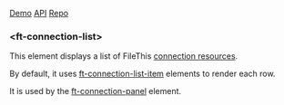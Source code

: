 [Demo](https://filethis.github.io/ft-connection-list/components/ft-connection-list/demo/)    [API](https://filethis.github.io/ft-connection-list/components/ft-connection-list/)    [Repo](https://github.com/filethis/ft-connection-list)

### \<ft-connection-list\>

This element displays a list of FileThis [connection resources](https://filethis.com/developers/doc/index.html#/connections).

By default, it uses [ft-connection-list-item](https://github.com/filethis/ft-connection-list-item) elements to render each row.

It is used by the [ft-connection-panel](https://github.com/filethis/ft-connection-panel) element.
